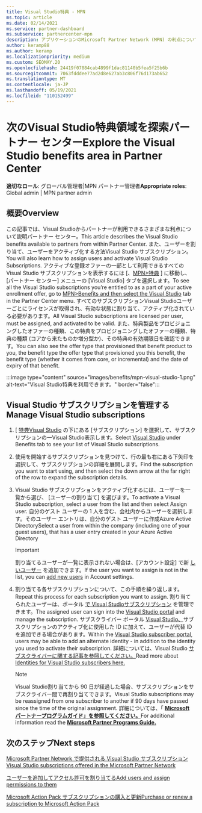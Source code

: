 ```yaml
---
title: Visual Studio特典 - MPN
ms.topic: article
ms.date: 02/14/2021
ms.service: partner-dashboard
ms.subservice: partnercenter-mpn
description: アプリケーションのMicrosoft Partner Network (MPN) の利点についてVisual Studio サブスクリプション
author: keramp88
ms.author: keramp
ms.localizationpriority: medium
ms.custom: SEOMAY.20
ms.openlocfilehash: 24419f07084cab4899f1dac81140b5fea5f25b6b
ms.sourcegitcommit: 7063fdddee77ad2d8e627ab3c806f76d173ab652
ms.translationtype: MT
ms.contentlocale: ja-JP
ms.lasthandoff: 05/19/2021
ms.locfileid: "110152499"
---
```

# <a name="explore-the-visual-studio-benefits-area-in-partner-center"></a><span data-ttu-id="2b47d-103">次のVisual Studio特典領域を探索パートナー センター</span><span class="sxs-lookup"><span data-stu-id="2b47d-103">Explore the Visual Studio benefits area in Partner Center</span></span>

<span data-ttu-id="2b47d-104">**適切なロール**: グローバル管理者|MPN パートナー管理者</span><span class="sxs-lookup"><span data-stu-id="2b47d-104">**Appropriate roles**: Global admin | MPN partner admin</span></span>

## <a name="overview"></a><span data-ttu-id="2b47d-105">概要</span><span class="sxs-lookup"><span data-stu-id="2b47d-105">Overview</span></span>

<span data-ttu-id="2b47d-106">この記事では、Visual Studioからパートナーが利用できるさまざまな利点について説明パートナー センター。</span><span class="sxs-lookup"><span data-stu-id="2b47d-106">This article describes the Visual Studio benefits available to partners from within Partner Center.</span></span> <span data-ttu-id="2b47d-107">また、ユーザーを割り当て、ユーザーをアクティブ化する方法Visual Studio サブスクリプション。</span><span class="sxs-lookup"><span data-stu-id="2b47d-107">You will also learn how to assign users and activate Visual Studio Subscriptions.</span></span> <span data-ttu-id="2b47d-108">アクティブな登録オファーの一部として利用できるすべての Visual Studio サブスクリプションを表示するには  [、[MPN>特典](https://partner.microsoft.com/dashboard/mpn/membership/benefits/visualstudio) ] に移動し、[パートナー センター] メニューの [Visual Studio] タブを選択します。</span><span class="sxs-lookup"><span data-stu-id="2b47d-108">To see all the Visual Studio subscriptions you’re entitled to as a part of your active enrollment offer, go to  [MPN>Benefits and then select the Visual Studio](https://partner.microsoft.com/dashboard/mpn/membership/benefits/visualstudio) tab in the Partner Center menu.</span></span> <span data-ttu-id="2b47d-109">すべてのサブスクリプションVisual Studioユーザーごとにライセンスが取得され、有効な状態に割り当て、アクティブ化されている必要があります。</span><span class="sxs-lookup"><span data-stu-id="2b47d-109">All Visual Studio subscriptions are licensed per user, must be assigned, and activated to be valid.</span></span> <span data-ttu-id="2b47d-110">また、特典製品をプロビジョニングしたオファーの種類、この特典をプロビジョニングしたオファーの種類、特典の種類 (コアから来たものか増分型か)、その特典の有効期限日を確認できます。</span><span class="sxs-lookup"><span data-stu-id="2b47d-110">You can also see the offer type that provisioned that benefit product to you, the benefit type the offer type that provisioned you this benefit, the benefit type (whether it comes from core, or incremental) and the date of expiry of that benefit.</span></span>

:::image type="content" source="images/benefits/mpn-visual-studio-1.png" alt-text="Visual Studio特典を利用できます。" border="false":::

## <a name="manage-visual-studio-subscriptions"></a><span data-ttu-id="2b47d-112">Visual Studio サブスクリプションを管理する</span><span class="sxs-lookup"><span data-stu-id="2b47d-112">Manage Visual Studio subscriptions</span></span>

1. <span data-ttu-id="2b47d-113">[ [特典Visual Studio](https://partner.microsoft.com/dashboard/mpn/membership/benefits/visualstudio) の下にある [サブスクリプション] を選択して、サブスクリプションの一Visual Studio表示します。</span><span class="sxs-lookup"><span data-stu-id="2b47d-113">Select [Visual Studio](https://partner.microsoft.com/dashboard/mpn/membership/benefits/visualstudio) under Benefits tab to see your list of Visual Studio subscriptions.</span></span>

2. <span data-ttu-id="2b47d-114">使用を開始するサブスクリプションを見つけて、行の最も右にある下矢印を選択して、サブスクリプションの詳細を展開します。</span><span class="sxs-lookup"><span data-stu-id="2b47d-114">Find the subscription you want to start using, and then select the down arrow at the far right of the row to expand the subscription details.</span></span>

3. <span data-ttu-id="2b47d-115">Visual Studio サブスクリプションをアクティブ化するには、ユーザーを一覧から選び、 [ユーザーの割り当て] を選びます。</span><span class="sxs-lookup"><span data-stu-id="2b47d-115">To activate a Visual Studio subscription, select a user from the list and then select Assign user.</span></span> <span data-ttu-id="2b47d-116">自分のゲスト ユーザーの 1 人を含む、会社内からユーザーを選択します。そのユーザー エントリは、自分のゲスト ユーザーに作成Azure Active Directory</span><span class="sxs-lookup"><span data-stu-id="2b47d-116">Select a user from within the company (including one of your guest users), that has a user entry created in your Azure Active Directory</span></span>

   > [!IMPORTANT]
   > <span data-ttu-id="2b47d-117">割り当てるユーザーが一覧に表示されない場合は、[アカウント設定] で新 [しいユーザー](create-user-accounts-and-set-permissions.md) を追加できます。</span><span class="sxs-lookup"><span data-stu-id="2b47d-117">If the user you want to assign is not in the list, you can [add new users](create-user-accounts-and-set-permissions.md) in Account settings.</span></span>

4. <span data-ttu-id="2b47d-118">割り当てる各サブスクリプションについて、この手順を繰り返します。</span><span class="sxs-lookup"><span data-stu-id="2b47d-118">Repeat this process for each subscription you want to assign.</span></span> <span data-ttu-id="2b47d-119">割り当てられたユーザーは、ポータル [で Visual Studioサブスクリプション](https://my.visualstudio.com/) を管理できます。</span><span class="sxs-lookup"><span data-stu-id="2b47d-119">The assigned user can sign into the [Visual Studio portal](https://my.visualstudio.com/) and manage the subscription.</span></span> <span data-ttu-id="2b47d-120">サブスクライバー ポータル [Visual Studio、](https://my.visualstudio.com/?wt.mc_id=o%7Emsft%7Edocs)サブスクリプションのアクティブ化に使用した ID に加えて、ユーザーが代替 ID を追加できる場合があります。</span><span class="sxs-lookup"><span data-stu-id="2b47d-120">Within the [Visual Studio subscriber portal](https://my.visualstudio.com/?wt.mc_id=o%7Emsft%7Edocs), users may be able to add an alternate identity - in addition to the identity you used to activate their subscription.</span></span> <span data-ttu-id="2b47d-121">詳細については、Visual Studio [サブスクライバーに関する記事を参照してください。](/visualstudio/subscriptions/vs-alternate-identity)</span><span class="sxs-lookup"><span data-stu-id="2b47d-121">Read more about [Identities for Visual Studio subscribers here.](/visualstudio/subscriptions/vs-alternate-identity)</span></span>

   > [!Note]
   > <span data-ttu-id="2b47d-122">Visual Studio割り当てから 90 日が経過した場合、サブスクリプションをサブスクライバー間で再割り当てできます。</span><span class="sxs-lookup"><span data-stu-id="2b47d-122">Visual Studio subscriptions may be reassigned from one subscriber to another if 90 days have passed since the time of the original assignment.</span></span> <span data-ttu-id="2b47d-123">詳細については、「 **[Microsoft パートナープログラムガイド」を参照してください。](https://aka.ms/partner-benefits-use-guide)**</span><span class="sxs-lookup"><span data-stu-id="2b47d-123">For additional information read the **[Microsoft Partner Programs Guide.](https://aka.ms/partner-benefits-use-guide)**</span></span>

## <a name="next-steps"></a><span data-ttu-id="2b47d-124">次のステップ</span><span class="sxs-lookup"><span data-stu-id="2b47d-124">Next steps</span></span>

[<span data-ttu-id="2b47d-125">Microsoft Partner Network で提供される Visual Studio サブスクリプション</span><span class="sxs-lookup"><span data-stu-id="2b47d-125">Visual Studio subscriptions offered in the Microsoft Partner Network</span></span>](/visualstudio/subscriptions/program-mpn)

[<span data-ttu-id="2b47d-126">ユーザーを追加してアクセル許可を割り当てる</span><span class="sxs-lookup"><span data-stu-id="2b47d-126">Add users and assign permissions to them</span></span>](create-user-accounts-and-set-permissions.md)

[<span data-ttu-id="2b47d-127">Microsoft Action Pack サブスクリプションの購入と更新</span><span class="sxs-lookup"><span data-stu-id="2b47d-127">Purchase or renew a subscription to Microsoft Action Pack</span></span>](mpn-get-action-pack.md)
